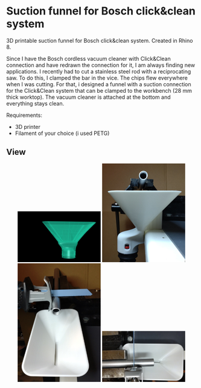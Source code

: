 # Suction funnel for Bosch click&clean system
3D printable suction funnel for Bosch click&amp;clean system. Created in Rhino 8.

Since I have the Bosch cordless vacuum cleaner with Click&Clean connection and have redrawn the connection for it, I am always finding new applications. 
I recently had to cut a stainless steel rod with a reciprocating saw. To do this, I clamped the bar in the vice. The chips flew everywhere when I was cutting. 
For that, i designed a funnel with a suction connection for the Click&Clean system that can be clamped to the workbench (28 mm thick worktop). The vacuum cleaner is attached at the bottom and everything stays clean.

Requirements:
* 3D printer 
* Filament of your choice (i used PETG)

## View
<p align="center">
<img src="Trichter4.png" width="220"> 
<img src="IMG_20250119_120112.jpg" width="220">
<img src="IMG_20250119_120306.jpg" width="220">
<img src="IMG_20250119_120359.jpg" width="220">  
</p> 
